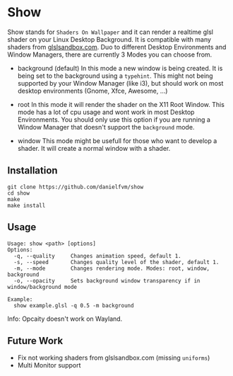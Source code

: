 # Show 
Show stands for `Shaders On Wallpaper` and it can render a realtime glsl shader on your Linux Desktop Background.
It is compatible with many shaders from [glslsandbox.com](http://glslsandbox.com/).
Duo to different Desktop Environments and Window Managers, there are currently 3 Modes you can choose from.

* background (default)
In this mode a new window is being created. It is being set to the background using a `typehint`. This might
not being supported by your Window Manager (like i3), but should work on most desktop environments (Gnome, Xfce, Awesome, ...)

* root
In this mode it will render the shader on the X11 Root Window. This mode has a lot of cpu usage and wont work 
in most Desktop Environments. You should only use this option if you are running a Window Manager that doesn't 
support the `background` mode.

* window
This mode might be usefull for those who want to develop a shader. It will create a normal window with a shader.

## Installation
```
git clone https://github.com/danielfvm/show
cd show
make
make install
```

## Usage
```
Usage: show <path> [options]
Options:
  -q, --quality		Changes animation speed, default 1.
  -s, --speed  		Changes quality level of the shader, default 1.
  -m, --mode   		Changes rendering mode. Modes: root, window, background
  -o, --opacity		Sets background window transparency if in window/background mode

Example:
  show example.glsl -q 0.5 -m background
```

Info: Opcaity doesn't work on Wayland.

## Future Work
* Fix not working shaders from glslsandbox.com (missing `uniforms`)
* Multi Monitor support
